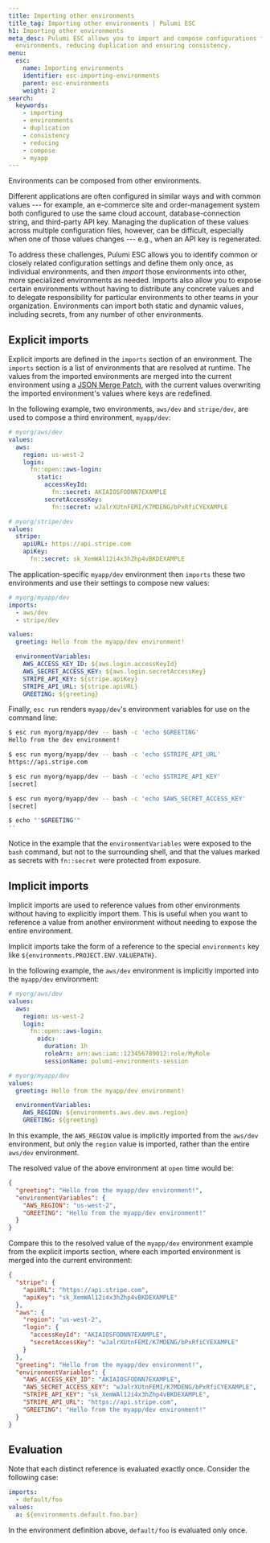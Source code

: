 ```yaml
---
title: Importing other environments
title_tag: Importing other environments | Pulumi ESC
h1: Importing other environments
meta_desc: Pulumi ESC allows you to import and compose configurations from multiple
  environments, reducing duplication and ensuring consistency.
menu:
  esc:
    name: Importing environments
    identifier: esc-importing-environments
    parent: esc-environments
    weight: 2
search:
  keywords:
    - importing
    - environments
    - duplication
    - consistency
    - reducing
    - compose
    - myapp
---
```


Environments can be composed from other environments.

Different applications are often configured in similar ways and with common values --- for example, an e-commerce site and order-management system both configured to use the same cloud account, database-connection string, and third-party API key. Managing the duplication of these values across multiple configuration files, however, can be difficult, especially when one of those values changes --- e.g., when an API key is regenerated.

To address these challenges, Pulumi ESC allows you to identify common or closely related configuration settings and define them only once, as individual environments, and then _import_ those environments into other, more specialized environments as needed. Imports also allow you to expose certain environments without having to distribute any concrete values and to delegate responsibility for particular environments to other teams in your organization. Environments can import both static and dynamic values, including secrets, from any number of other environments.

## Explicit imports

Explicit imports are defined in the `imports` section of an environment. The `imports` section is a list of environments that are resolved at runtime. The values from the imported environments are merged into the current environment using a [JSON Merge Patch](https://www.rfc-editor.org/rfc/rfc7396), with the current values overwriting the imported environment's values where keys are redefined.

In the following example, two environments, `aws/dev` and `stripe/dev`, are used to compose a third environment, `myapp/dev`:

```yaml
# myorg/aws/dev
values:
  aws:
    region: us-west-2
    login:
      fn::open::aws-login:
        static:
          accessKeyId:
            fn::secret: AKIAIOSFODNN7EXAMPLE
          secretAccessKey:
            fn::secret: wJalrXUtnFEMI/K7MDENG/bPxRfiCYEXAMPLE
```

```yaml
# myorg/stripe/dev
values:
  stripe:
    apiURL: https://api.stripe.com
    apiKey:
      fn::secret: sk_XemWAl12i4x3hZhp4vBKDEXAMPLE
```

The application-specific `myapp/dev` environment then `imports` these two environments and use their settings to compose new values:

```yaml
# myorg/myapp/dev
imports:
  - aws/dev
  - stripe/dev

values:
  greeting: Hello from the myapp/dev environment!

  environmentVariables:
    AWS_ACCESS_KEY_ID: ${aws.login.accessKeyId}
    AWS_SECRET_ACCESS_KEY: ${aws.login.secretAccessKey}
    STRIPE_API_KEY: ${stripe.apiKey}
    STRIPE_API_URL: ${stripe.apiURL}
    GREETING: ${greeting}
```

Finally, `esc run` renders `myapp/dev`'s environment variables for use on the command line:

```bash
$ esc run myorg/myapp/dev -- bash -c 'echo $GREETING'
Hello from the dev environment!

$ esc run myorg/myapp/dev -- bash -c 'echo $STRIPE_API_URL'
https://api.stripe.com

$ esc run myorg/myapp/dev -- bash -c 'echo $STRIPE_API_KEY'
[secret]

$ esc run myorg/myapp/dev -- bash -c 'echo $AWS_SECRET_ACCESS_KEY'
[secret]

$ echo "'$GREETING'"
''
```

Notice in the example that the `environmentVariables` were exposed to the `bash` command, but not to the surrounding shell, and that the values marked as secrets with `fn::secret` were protected from exposure.

## Implicit imports

Implicit imports are used to reference values from other environments without having to explicitly import them. This is useful when you want to reference a value from another environment without needing to expose the entire environment.

Implicit imports take the form of a reference to the special `environments` key like `${environments.PROJECT.ENV.VALUEPATH}`.

In the following example, the `aws/dev` environment is implicitly imported into the `myapp/dev` environment:

```yaml
# myorg/aws/dev
values:
  aws:
    region: us-west-2
    login:
      fn::open::aws-login:
        oidc:
          duration: 1h
          roleArn: arn:aws:iam::123456789012:role/MyRole
          sessionName: pulumi-environments-session
```

```yaml
# myorg/myapp/dev
values:
  greeting: Hello from the myapp/dev environment!

  environmentVariables:
    AWS_REGION: ${environments.aws.dev.aws.region}
    GREETING: ${greeting}
```

In this example, the `AWS_REGION` value is implicitly imported from the `aws/dev` environment, but only the `region` value is imported, rather than the entire `aws/dev` environment.

The resolved value of the above environment at `open` time would be:

```json
{
  "greeting": "Hello from the myapp/dev environment!",
  "environmentVariables": {
    "AWS_REGION": "us-west-2",
    "GREETING": "Hello from the myapp/dev environment!"
  }
}
```

Compare this to the resolved value of the `myapp/dev` environment example from the explicit imports section, where each imported environment is merged into the current environment:

```json
{  
  "stripe": {
    "apiURL": "https://api.stripe.com",
    "apiKey": "sk_XemWAl12i4x3hZhp4vBKDEXAMPLE"
  },
  "aws": {
    "region": "us-west-2",
    "login": {
      "accessKeyId": "AKIAIOSFODNN7EXAMPLE",
      "secretAccessKey": "wJalrXUtnFEMI/K7MDENG/bPxRfiCYEXAMPLE"
    }
  },
  "greeting": "Hello from the myapp/dev environment!",
  "environmentVariables": {
    "AWS_ACCESS_KEY_ID": "AKIAIOSFODNN7EXAMPLE",
    "AWS_SECRET_ACCESS_KEY": "wJalrXUtnFEMI/K7MDENG/bPxRfiCYEXAMPLE",
    "STRIPE_API_KEY": "sk_XemWAl12i4x3hZhp4vBKDEXAMPLE",
    "STRIPE_API_URL": "https://api.stripe.com",
    "GREETING": "Hello from the myapp/dev environment!"
  }
}
```

## Evaluation

Note that each distinct reference is evaluated exactly once. Consider the following case:

```yaml
imports:
  - default/foo
values:
  a: ${environments.default.foo.bar}
```

In the environment definition above, `default/foo` is evaluated only once.
